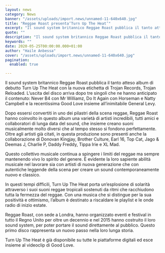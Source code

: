 ```yaml
---
layout: news
category: News
banner: "/assets/uploads/import.news/unnamed-11-640x640.jpg"
title: "Reggae Roast presenta‘Turn Up The Heat’"
excerpt: "Il sound system britannico Reggae Roast pubblica il tanto atteso album di debutto Turn Up The Heat con la nuova etichetta di Trojan Records, Trojan Reloaded. L’uscita del disco arriva dopo tre singoli che ne hanno anticipato il contenuto: Never B4 con Mr Williamz, Do It Again con Horseman e Natty Campbell e la recentissima [&hellip"
quote: ""
description: "Il sound system britannico Reggae Roast pubblica il tanto atteso album di debutto Turn Up The Heat con la nuova etichetta di Trojan Records, Trojan Reloaded. L’uscita del disco arriva dopo tre singoli che ne hanno anticipato il contenuto: Never B4 con Mr Williamz, Do It Again con Horseman e Natty Campbell e la recentissima [&hellip"
keywords: ""
date: 2020-05-25T00:00:00.000+01:00
author: "Haile Anbessa"
cover: "/assets/uploads/import.news/unnamed-11-640x640.jpg"
pagination:
  enabled: true

---
```


Il sound system britannico Reggae Roast pubblica il tanto atteso album di debutto Turn Up The Heat con la nuova etichetta di Trojan Records, Trojan Reloaded. L’uscita del disco arriva dopo tre singoli che ne hanno anticipato il contenuto: Never B4 con Mr Williamz, Do It Again con Horseman e Natty Campbell e la recentissima Good Love insieme all’inimitabile General Levy.

Dopo essersi convertiti in uno dei pilastri della scena reggae, Reggae Roast hanno coinvolto in questo album una varietà di artisti incredibili, tutti amici e collaboratori di lunga data del sound, che insieme creano suoni musicalmente molto diversi che al tempo stesso si fondono perfettamente. Oltre agli artisti già citati, in questa produzione sono presenti anche la collaborazione di Donovan Kingjay, Brother Culture, Earl 16, Top Cat, Jago & Deemas J, Charlie P, Daddy Freddy, Tippa Irie e XL Mad.

Questo collettivo musicale continua a spingere i limiti del reggae ma sempre mantenendo vivo lo spirito del genere. È evidente la loro sapiente abilità musicale nel lavorare sia con artisti di nuova generazione che con autentiche leggende della scena per creare un sound contemporaneamente nuovo e classico.

In questi tempi difficili, Turn Up The Heat porta un’esplosione di solarità attraverso i suoi suoni reggae tropicali sostenuti da ritmi che racchiudono tutta la fermezza del reggae. Con una musica che si distingue per la sua positività e ottimismo, l’album è destinato a riscaldare le playlist e le onde radio di inizio estate.

Reggae Roast, con sede a Londra, hanno organizzato eventi e festival in tutto il Regno Unito per oltre un decennio e nel 2015 hanno costruito il loro sound system, per poter portare il sound direttamente al pubblico. Questo primo disco rappresenta un nuovo passo nella loro lunga storia.

Turn Up The Heat è già disponibile su tutte le piattaforme digitali ed esce insieme al videoclip di Good Love.